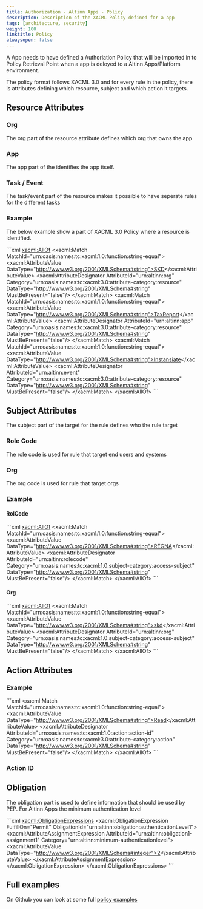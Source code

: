 ```yaml
---
title: Authorization - Altinn Apps - Policy
description: Description of the XACML Policy defined for a app
tags: [architecture, security]
weight: 100
linktitle: Policy
alwaysopen: false
---
```


A App needs to have defined a Authoriation Policy that will be imported in to Policy Retrieval Point when a app is deloyed to a Altinn Apps/Platform environment.

The policy format follows XACML 3.0 and for every rule in the policy, there is attributes
defining which resource, subject and which action it targets.

## Resource Attributes

### Org
The org part of the resource attribute defines which org that owns the app

### App
The app part of the  identifies the app itself.

### Task / Event
The task/event part of the resource makes it possible to have seperate rules for the different tasks

### Example
The below example show a part of XACML 3.0 Policy where a resource is identified. 


´´´xml
<xacml:AllOf>
  <xacml:Match MatchId="urn:oasis:names:tc:xacml:1.0:function:string-equal">
    <xacml:AttributeValue DataType="http://www.w3.org/2001/XMLSchema#string">SKD</xacml:AttributeValue>
    <xacml:AttributeDesignator AttributeId="urn:altinn:org" Category="urn:oasis:names:tc:xacml:3.0:attribute-category:resource" DataType="http://www.w3.org/2001/XMLSchema#string" MustBePresent="false"/>
  </xacml:Match>
  <xacml:Match MatchId="urn:oasis:names:tc:xacml:1.0:function:string-equal">
    <xacml:AttributeValue DataType="http://www.w3.org/2001/XMLSchema#string">TaxReport</xacml:AttributeValue>
    <xacml:AttributeDesignator AttributeId="urn:altinn:app" Category="urn:oasis:names:tc:xacml:3.0:attribute-category:resource" DataType="http://www.w3.org/2001/XMLSchema#string" MustBePresent="false"/>
  </xacml:Match>
  <xacml:Match MatchId="urn:oasis:names:tc:xacml:1.0:function:string-equal">
    <xacml:AttributeValue DataType="http://www.w3.org/2001/XMLSchema#string">Instansiate</xacml:AttributeValue>
    <xacml:AttributeDesignator AttributeId="urn:altinn:event" Category="urn:oasis:names:tc:xacml:3.0:attribute-category:resource" DataType="http://www.w3.org/2001/XMLSchema#string" MustBePresent="false"/>
  </xacml:Match>
</xacml:AllOf>
´´´ 

## Subject Attributes
The subject part of the target for the rule defines who the rule target

### Role Code
The role code is used for rule that target end users and systems

### Org
The org code is used for rule that target orgs

### Example

#### RolCode

´´´xml
<xacml:AllOf>
  <xacml:Match MatchId="urn:oasis:names:tc:xacml:1.0:function:string-equal">
    <xacml:AttributeValue DataType="http://www.w3.org/2001/XMLSchema#string">REGNA</xacml:AttributeValue>
    <xacml:AttributeDesignator AttributeId="urn:altinn:rolecode" Category="urn:oasis:names:tc:xacml:1.0:subject-category:access-subject" DataType="http://www.w3.org/2001/XMLSchema#string" MustBePresent="false"/>
  </xacml:Match>
</xacml:AllOf>
´´´ 


#### Org 

´´´xml
<xacml:AllOf>
  <xacml:Match MatchId="urn:oasis:names:tc:xacml:1.0:function:string-equal">
    <xacml:AttributeValue DataType="http://www.w3.org/2001/XMLSchema#string">skd</xacml:AttributeValue>
    <xacml:AttributeDesignator AttributeId="urn:altinn:org" Category="urn:oasis:names:tc:xacml:1.0:subject-category:access-subject" DataType="http://www.w3.org/2001/XMLSchema#string" MustBePresent="false"/>
  </xacml:Match>
</xacml:AllOf>
´´´ 

## Action Attributes


### Example

´´´xml
<xacml:Match MatchId="urn:oasis:names:tc:xacml:1.0:function:string-equal">
    <xacml:AttributeValue DataType="http://www.w3.org/2001/XMLSchema#string">Read</xacml:AttributeValue>
      <xacml:AttributeDesignator AttributeId="urn:oasis:names:tc:xacml:1.0:action:action-id" Category="urn:oasis:names:tc:xacml:3.0:attribute-category:action" DataType="http://www.w3.org/2001/XMLSchema#string" MustBePresent="false"/>
    </xacml:Match>
</xacml:AllOf>
´´´ 

### Action ID


## Obligation
The obligation part is used to define information that should be used by PEP. For Altinn Apps the minimum authentication level 

´´´xml
<xacml:ObligationExpressions>
    <xacml:ObligationExpression FulfillOn="Permit" ObligationId="urn:altinn:obligation:authenticationLevel1">
      <xacml:AttributeAssignmentExpression AttributeId="urn:altinn:obligation1-assignment1" Category="urn:altinn:minimum-authenticationlevel">
        <xacml:AttributeValue DataType="http://www.w3.org/2001/XMLSchema#integer">2</xacml:AttributeValue>
      </xacml:AttributeAssignmentExpression>
    </xacml:ObligationExpression>
  </xacml:ObligationExpressions>
´´´ 

## Full examples
On Github you can look at some full [policy examples](https://github.com/Altinn/altinn-studio/tree/master/src/Altinn.Platform/Altinn.Platform.Authorization/IntegrationTests/Data/Xacml/3.0/AltinnApps)
